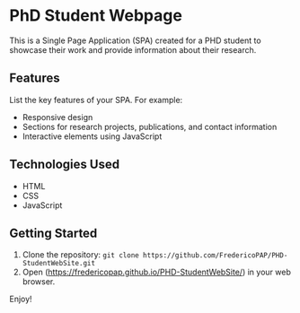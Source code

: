 # PhD Student Webpage

This is a Single Page Application (SPA) created for a PHD student to showcase their work and provide information about their research.

## Features

List the key features of your SPA. For example:
- Responsive design
- Sections for research projects, publications, and contact information
- Interactive elements using JavaScript

## Technologies Used

- HTML
- CSS
- JavaScript

## Getting Started

1. Clone the repository: `git clone https://github.com/FredericoPAP/PHD-StudentWebSite.git`
2. Open (https://fredericopap.github.io/PHD-StudentWebSite/) in your web browser.

Enjoy!
